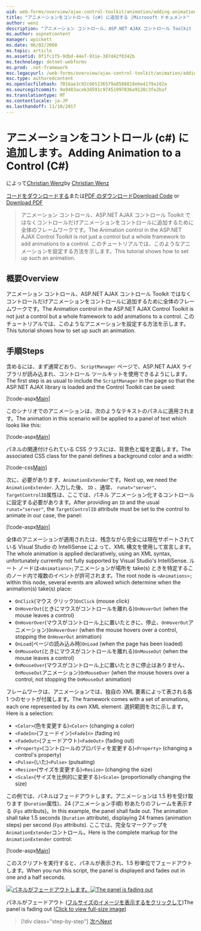 ```yaml
---
uid: web-forms/overview/ajax-control-toolkit/animation/adding-animation-to-a-control-cs
title: "アニメーションをコントロール (c#) に追加する |Microsoft ドキュメント"
author: wenz
description: "アニメーション コントロール、ASP.NET AJAX コントロール Toolkit ではなくコントロールだけアニメーションをコントロールに追加するために全体のフレームワークです。 このチュートリアルではどのようにしています."
ms.author: aspnetcontent
manager: wpickett
ms.date: 06/02/2008
ms.topic: article
ms.assetid: 0f1fc1f5-9dbd-44e7-931e-387d42f0342b
ms.technology: dotnet-webforms
ms.prod: .net-framework
msc.legacyurl: /web-forms/overview/ajax-control-toolkit/animation/adding-animation-to-a-control-cs
msc.type: authoredcontent
ms.openlocfilehash: 7016ae3c92c665136579a8588818e6e4179a102a
ms.sourcegitcommit: 9a9483aceb34591c97451997036a9120c3fe2baf
ms.translationtype: MT
ms.contentlocale: ja-JP
ms.lasthandoff: 11/10/2017
---
```

<a name="adding-animation-to-a-control-c"></a><span data-ttu-id="df160-104">アニメーションをコントロール (c#) に追加します。</span><span class="sxs-lookup"><span data-stu-id="df160-104">Adding Animation to a Control (C#)</span></span>
====================
<span data-ttu-id="df160-105">によって[Christian Wenz](https://github.com/wenz)</span><span class="sxs-lookup"><span data-stu-id="df160-105">by [Christian Wenz](https://github.com/wenz)</span></span>

<span data-ttu-id="df160-106">[コードをダウンロードする](http://download.microsoft.com/download/f/9/a/f9a26acd-8df4-4484-8a18-199e4598f411/Animation1.cs.zip)または[PDF のダウンロード](http://download.microsoft.com/download/6/7/1/6718d452-ff89-4d3f-a90e-c74ec2d636a3/animation1CS.pdf)</span><span class="sxs-lookup"><span data-stu-id="df160-106">[Download Code](http://download.microsoft.com/download/f/9/a/f9a26acd-8df4-4484-8a18-199e4598f411/Animation1.cs.zip) or [Download PDF](http://download.microsoft.com/download/6/7/1/6718d452-ff89-4d3f-a90e-c74ec2d636a3/animation1CS.pdf)</span></span>

> <span data-ttu-id="df160-107">アニメーション コントロール、ASP.NET AJAX コントロール Toolkit ではなくコントロールだけアニメーションをコントロールに追加するために全体のフレームワークです。</span><span class="sxs-lookup"><span data-stu-id="df160-107">The Animation control in the ASP.NET AJAX Control Toolkit is not just a control but a whole framework to add animations to a control.</span></span> <span data-ttu-id="df160-108">このチュートリアルでは、このようなアニメーションを設定する方法を示します。</span><span class="sxs-lookup"><span data-stu-id="df160-108">This tutorial shows how to set up such an animation.</span></span>


## <a name="overview"></a><span data-ttu-id="df160-109">概要</span><span class="sxs-lookup"><span data-stu-id="df160-109">Overview</span></span>

<span data-ttu-id="df160-110">アニメーション コントロール、ASP.NET AJAX コントロール Toolkit ではなくコントロールだけアニメーションをコントロールに追加するために全体のフレームワークです。</span><span class="sxs-lookup"><span data-stu-id="df160-110">The Animation control in the ASP.NET AJAX Control Toolkit is not just a control but a whole framework to add animations to a control.</span></span> <span data-ttu-id="df160-111">このチュートリアルでは、このようなアニメーションを設定する方法を示します。</span><span class="sxs-lookup"><span data-stu-id="df160-111">This tutorial shows how to set up such an animation.</span></span>

## <a name="steps"></a><span data-ttu-id="df160-112">手順</span><span class="sxs-lookup"><span data-stu-id="df160-112">Steps</span></span>

<span data-ttu-id="df160-113">含めるには、まず通常どおり、 `ScriptManager`  ページで、ASP.NET AJAX ライブラリが読み込まれ、コントロール ツールキットを使用できるようにします。</span><span class="sxs-lookup"><span data-stu-id="df160-113">The first step is as usual to include the `ScriptManager` in the page so that the ASP.NET AJAX library is loaded and the Control Toolkit can be used:</span></span>

[!code-aspx[Main](adding-animation-to-a-control-cs/samples/sample1.aspx)]

<span data-ttu-id="df160-114">このシナリオでのアニメーションは、次のようなテキストのパネルに適用されます。</span><span class="sxs-lookup"><span data-stu-id="df160-114">The animation in this scenario will be applied to a panel of text which looks like this:</span></span>

[!code-aspx[Main](adding-animation-to-a-control-cs/samples/sample2.aspx)]

<span data-ttu-id="df160-115">パネルの関連付けられている CSS クラスには、背景色と幅を定義します。</span><span class="sxs-lookup"><span data-stu-id="df160-115">The associated CSS class for the panel defines a background color and a width:</span></span>

[!code-css[Main](adding-animation-to-a-control-cs/samples/sample3.css)]

<span data-ttu-id="df160-116">次に、必要があります、`AnimationExtender`です。</span><span class="sxs-lookup"><span data-stu-id="df160-116">Next up, we need the `AnimationExtender`.</span></span> <span data-ttu-id="df160-117">入力した後、 `ID` 、通常、 `runat="server"`、`TargetControlID`属性は、ここでは、パネル アニメーション化するコントロールに設定する必要があります。</span><span class="sxs-lookup"><span data-stu-id="df160-117">After providing an `ID` and the usual `runat="server"`, the `TargetControlID` attribute must be set to the control to animate in our case, the panel:</span></span>

[!code-aspx[Main](adding-animation-to-a-control-cs/samples/sample4.aspx)]

<span data-ttu-id="df160-118">全体のアニメーションが適用されたは、残念ながら完全には現在サポートされている Visual Studio の IntelliSense によって、XML 構文を使用して宣言します。</span><span class="sxs-lookup"><span data-stu-id="df160-118">The whole animation is applied declaratively, using an XML syntax, unfortunately currently not fully supported by Visual Studio's IntelliSense.</span></span> <span data-ttu-id="df160-119">ルート ノードは`<Animations>;`アニメーションが場所を take(s) ときを特定するこのノード内で複数のイベントが許可されます。</span><span class="sxs-lookup"><span data-stu-id="df160-119">The root node is `<Animations>;` within this node, several events are allowed which determine when the animation(s) take(s) place:</span></span>

- <span data-ttu-id="df160-120">`OnClick`(マウス クリック)</span><span class="sxs-lookup"><span data-stu-id="df160-120">`OnClick` (mouse click)</span></span>
- <span data-ttu-id="df160-121">`OnHoverOut`(ときにマウスがコントロールを離れる)</span><span class="sxs-lookup"><span data-stu-id="df160-121">`OnHoverOut` (when the mouse leaves a control)</span></span>
- <span data-ttu-id="df160-122">`OnHoverOver`(マウスがコントロール上に置いたときに、停止、`OnHoverOut`アニメーション)</span><span class="sxs-lookup"><span data-stu-id="df160-122">`OnHoverOver` (when the mouse hovers over a control, stopping the `OnHoverOut` animation)</span></span>
- <span data-ttu-id="df160-123">`OnLoad`(ページの読み込み時)</span><span class="sxs-lookup"><span data-stu-id="df160-123">`OnLoad` (when the page has been loaded)</span></span>
- <span data-ttu-id="df160-124">`OnMouseOut`(ときにマウスがコントロールを離れる)</span><span class="sxs-lookup"><span data-stu-id="df160-124">`OnMouseOut` (when the mouse leaves a control)</span></span>
- <span data-ttu-id="df160-125">`OnMouseOver`(マウスがコントロール上に置いたときに停止はありません、`OnMouseOut`アニメーション)</span><span class="sxs-lookup"><span data-stu-id="df160-125">`OnMouseOver` (when the mouse hovers over a control, not stopping the `OnMouseOut` animation)</span></span>

<span data-ttu-id="df160-126">フレームワークは、アニメーションでは、独自の XML 要素によって表される各 1 つのセットが付属します。</span><span class="sxs-lookup"><span data-stu-id="df160-126">The framework comes with a set of animations, each one represented by its own XML element.</span></span> <span data-ttu-id="df160-127">選択範囲を次に示します。</span><span class="sxs-lookup"><span data-stu-id="df160-127">Here is a selection:</span></span>

- <span data-ttu-id="df160-128">`<Color>`(色を変更する)</span><span class="sxs-lookup"><span data-stu-id="df160-128">`<Color>` (changing a color)</span></span>
- <span data-ttu-id="df160-129">`<FadeIn>`(フェードイン)</span><span class="sxs-lookup"><span data-stu-id="df160-129">`<FadeIn>` (fading in)</span></span>
- <span data-ttu-id="df160-130">`<FadeOut>`(フェードアウト)</span><span class="sxs-lookup"><span data-stu-id="df160-130">`<FadeOut>` (fading out)</span></span>
- <span data-ttu-id="df160-131">`<Property>`(コントロールのプロパティを変更する)</span><span class="sxs-lookup"><span data-stu-id="df160-131">`<Property>` (changing a control's property)</span></span>
- <span data-ttu-id="df160-132">`<Pulse>`(いた)</span><span class="sxs-lookup"><span data-stu-id="df160-132">`<Pulse>` (pulsating)</span></span>
- <span data-ttu-id="df160-133">`<Resize>`(サイズを変更する)</span><span class="sxs-lookup"><span data-stu-id="df160-133">`<Resize>` (changing the size)</span></span>
- <span data-ttu-id="df160-134">`<Scale>`(サイズを比例的に変更する)</span><span class="sxs-lookup"><span data-stu-id="df160-134">`<Scale>` (proportionally changing the size)</span></span>

<span data-ttu-id="df160-135">この例では、パネルはフェードアウトします。アニメーションは 1.5 秒を受け取ります (`Duration`属性)、24 (アニメーション手順) 秒あたりのフレームを表示する (`Fps` attributs)。</span><span class="sxs-lookup"><span data-stu-id="df160-135">In this example, the panel shall fade out. The animation shall take 1.5 seconds (`Duration` attribute), displaying 24 frames (animation steps) per second (`Fps` attributs).</span></span> <span data-ttu-id="df160-136">ここでは、完全なマークアップを`AnimationExtender`コントロール。</span><span class="sxs-lookup"><span data-stu-id="df160-136">Here is the complete markup for the `AnimationExtender` control:</span></span>

[!code-aspx[Main](adding-animation-to-a-control-cs/samples/sample5.aspx)]

<span data-ttu-id="df160-137">このスクリプトを実行すると、パネルが表示され、1.5 秒単位でフェードアウトします。</span><span class="sxs-lookup"><span data-stu-id="df160-137">When you run this script, the panel is displayed and fades out in one and a half seconds.</span></span>


<span data-ttu-id="df160-138">[![パネルがフェードアウトします。](adding-animation-to-a-control-cs/_static/image2.png)](adding-animation-to-a-control-cs/_static/image1.png)</span><span class="sxs-lookup"><span data-stu-id="df160-138">[![The panel is fading out](adding-animation-to-a-control-cs/_static/image2.png)](adding-animation-to-a-control-cs/_static/image1.png)</span></span>

<span data-ttu-id="df160-139">パネルがフェードアウト ([フルサイズのイメージを表示するをクリックして](adding-animation-to-a-control-cs/_static/image3.png))</span><span class="sxs-lookup"><span data-stu-id="df160-139">The panel is fading out ([Click to view full-size image](adding-animation-to-a-control-cs/_static/image3.png))</span></span>

>[!div class="step-by-step"]
[<span data-ttu-id="df160-140">次へ</span><span class="sxs-lookup"><span data-stu-id="df160-140">Next</span></span>](executing-several-animations-at-the-same-time-cs.md)
